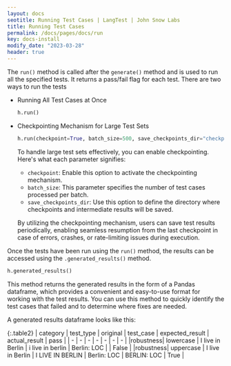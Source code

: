 ```yaml
---
layout: docs
seotitle: Running Test Cases | LangTest | John Snow Labs
title: Running Test Cases
permalink: /docs/pages/docs/run
key: docs-install
modify_date: "2023-03-28"
header: true
---
```


<div class="main-docs" markdown="1"><div class="h3-box" markdown="1">

The `run()` method is called after the `generate()` method and is used to run all the specified tests. It returns a pass/fail flag for each test.
There are two ways to run the tests

- Running All Test Cases at Once

    ```python 
    h.run()
    ```

- Checkpointing Mechanism for Large Test Sets

    ```python 
    h.run(checkpoint=True, batch_size=500, save_checkpoints_dir="checkpoints")
    ```

    To handle large test sets effectively, you can enable checkpointing. Here's what each parameter signifies:

    - `checkpoint`: Enable this option to activate the checkpointing mechanism.
    - `batch_size`: This parameter specifies the number of test cases processed per batch.
    - `save_checkpoints_dir`: Use this option to define the directory where checkpoints and intermediate results will be saved.

    By utilizing the checkpointing mechanism, users can save test results periodically, enabling seamless resumption from the last checkpoint in case of errors, crashes, or rate-limiting issues during execution.


Once the tests have been run using the `run()` method, the results can be accessed using the `.generated_results()` method. 

```python 
h.generated_results()
```

This method returns the generated results in the form of a Pandas dataframe, which provides a convenient and easy-to-use format for working with the test results. You can use this method to quickly identify the test cases that failed and to determine where fixes are needed.

A generated results dataframe looks like this:

{:.table2}
| category  | test_type |  original | test_case | expected_result |  actual_result | pass |
| - | - | - | - | - | - | - |
|robustness| lowercase | I live in Berlin | i live in berlin | Berlin: LOC | | False |
|robustness| uppercase | I live in Berlin | I LIVE IN BERLIN | Berlin: LOC | BERLIN: LOC | True |

</div>